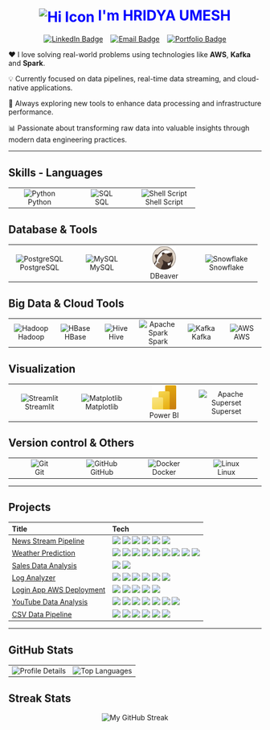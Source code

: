 <h1 align="center" style="color: blue;">
  <img src="https://cdn-icons-png.flaticon.com/512/14036/14036432.png" alt="Hi Icon" width="48" height="48" style="vertical-align: middle;">
  <strong style="color: 1E90FF;">I'm HRIDYA UMESH</strong>  
</h1>

<p align="center" style="display: flex; justify-content: center; gap: 15px;">
  <a href="https://www.linkedin.com/in/hridya-umesh-860078319" target="_blank">
    <img src="https://img.shields.io/badge/LinkedIn-0077B5?logo=linkedin&logoColor=white&style=for-the-badge" alt="LinkedIn Badge"/>
  </a>
  <a href="mailto:hridyaumesh2@gmail.com">
    <img src="https://img.shields.io/badge/Email-EB4432?logo=gmail&logoColor=white&style=for-the-badge" alt="Email Badge"/>
  </a>
  <a href="https://hridya-umesh.netlify.app/" target="_blank">
    <img src="https://img.shields.io/badge/Portfolio-708090?style=for-the-badge" alt="Portfolio Badge"/>
  </a>
</p>





 ❤️ I love solving real-world problems using technologies like **AWS**, **Kafka** and **Spark**.  


 💡 Currently focused on data pipelines, real-time data streaming, and cloud-native applications.  


 🌱 Always exploring new tools to enhance data processing and infrastructure performance.  
 

 📊 Passionate about transforming raw data into valuable insights through modern data engineering practices.


---
<h2>Skills - Languages</h2>
<table>
  <tr>
    <td align="center" width="110">
      <img src="https://cdn.jsdelivr.net/gh/devicons/devicon/icons/python/python-original.svg" width="48" height="48" alt="Python" />
      <br>Python
    </td>
    <td align="center" width="110">
      <img src="https://img.icons8.com/ios-filled/50/000000/sql.png" alt="SQL" width="40"/>
      <br>SQL
    </td>
    <td align="center" width="110">
      <img src="https://cdn.jsdelivr.net/gh/devicons/devicon/icons/bash/bash-original.svg" width="48" height="48" alt="Shell Script" />
      <br>Shell Script
    </td>
  </tr>
</table>

<h2> Database & Tools</h2>
<table>
  <tr>
    <td align="center" width="110">
      <img src="https://cdn.jsdelivr.net/gh/devicons/devicon/icons/postgresql/postgresql-original.svg" width="48" height="48" alt="PostgreSQL" />
      <br>PostgreSQL
    </td>
    <td align="center" width="110">
      <img src="https://cdn.jsdelivr.net/gh/devicons/devicon/icons/mysql/mysql-original.svg" width="48" height="48" alt="MySQL" />
      <br>MySQL
    </td>
    <td align="center" width="110">
      <img src="https://raw.githubusercontent.com/Hridya2001/Hridya2001/235f1b4b9edeb2b1d85cc56562aacfc9705dc9d5/Assets/dbeaver-original.svg" width="48" height="48" alt="DBeaver" />
      <br>DBeaver
    </td>
    <td align="center" width="110">
      <img src="https://img.icons8.com/color/96/snowflake.png" width="48" height="48" alt="Snowflake" />
      <br>Snowflake
    </td>
  </tr>
</table>

<h2> Big Data & Cloud Tools</h2>
<table>
  <tr>
    <td align="center" width="110">
      <img src="https://cdn.jsdelivr.net/gh/devicons/devicon/icons/hadoop/hadoop-original.svg" width="48" height="48" alt="Hadoop" />
      <br>Hadoop
    </td>
    <td align="center" width="110">
      <img src="https://hbase.apache.org/images/hbase_logo.png" width="48" height="48" alt="HBase" />
      <br>HBase
    </td>
    <td align="center" width="110">
     <img src="https://hive.apache.org/images/hive.svg" width="48" height="48" alt="Hive" />
      <br>Hive
    </td>
    <td align="center" width="110">
      <img src="https://cdn.jsdelivr.net/gh/devicons/devicon/icons/apache/apache-original.svg" width="48" height="48" alt="Apache Spark" />
      <br>Spark
    </td>
    <td align="center" width="110">
      <img src="https://cdn.jsdelivr.net/gh/devicons/devicon/icons/apachekafka/apachekafka-original.svg" width="48" height="48" alt="Kafka" />
      <br>Kafka
    </td>
    <td align="center" width="110">
      <img src="https://img.icons8.com/color/48/000000/amazon-web-services.png" alt="AWS" width="48" height="48"/>
      <br>AWS
    </td>
  </tr>
</table>

<h2> Visualization</h2>
<table>
  <tr>
    <td align="center" width="110">
      <img src="https://cdn.jsdelivr.net/gh/devicons/devicon/icons/streamlit/streamlit-original.svg" width="48" height="48" alt="Streamlit" />
      <br>Streamlit
    </td>
    <td align="center" width="110">
      <img src="https://matplotlib.org/_static/images/logo2.svg" alt="Matplotlib" width="48" height='48'/>
      <br>Matplotlib
    </td>
    <td align="center" width="110">
      <img src="https://raw.githubusercontent.com/Hridya2001/Hridya2001/235f1b4b9edeb2b1d85cc56562aacfc9705dc9d5/Assets/power-bi.svg" width="48" height="48" alt="Power BI" />
      <br>Power BI
    </td>
    <td align="center" width="110">
      <img src="https://logo.svgcdn.com/l/apache-superset.svg"
      alt="Apache Superset" width="110" height="48">
      <br>Superset
    </td>
  </tr>
</table>

<h2> Version control & Others</h2>
<table>
  <tr>
    <td align="center" width="110">
      <img src="https://cdn.jsdelivr.net/gh/devicons/devicon/icons/git/git-original.svg" width="48" height="48" alt="Git" />
      <br>Git
    </td>
    <td align="center" width="110">
      <img src="https://cdn.jsdelivr.net/gh/devicons/devicon/icons/github/github-original.svg" width="48" height="48" alt="GitHub" />
      <br>GitHub
    </td>
    <td align="center" width="110">
      <img src="https://cdn.jsdelivr.net/gh/devicons/devicon/icons/docker/docker-original.svg" width="48" height="48" alt="Docker" />
      <br>Docker
    </td>
    <td align="center" width="110">
      <img src="https://cdn.jsdelivr.net/gh/devicons/devicon/icons/linux/linux-original.svg" width="48" height="48" alt="Linux" />
      <br>Linux
    </td>
  </tr>
</table>



---
##  Projects

<table>
  <thead>
    <tr>
      <th align="left">Title</th>
      <th align="left">Tech</th>
    </tr>
  </thead>
  <tbody>
    <tr>
      <td><a href="https://github.com/Hridya2001/real-time-news-analysis" target="_blank">News Stream Pipeline</a></td>
      <td>
        <img src="https://img.shields.io/badge/Kafka-231F20?logo=apachekafka&logoColor=white&style=flat-square">
        <img src="https://img.shields.io/badge/Spark-E25A1C?logo=apachespark&logoColor=white&style=flat-square">
        <img src="https://img.shields.io/badge/Python-3776AB?logo=python&logoColor=white&style=flat-square">
        <img src="https://img.shields.io/badge/PostgreSQL-336791?logo=postgresql&logoColor=white&style=flat-square">
        <img src="https://img.shields.io/badge/Streamlit-FF4B4B?logo=streamlit&logoColor=white&style=flat-square">
        <img src="https://img.shields.io/badge/AWS-232F3E?logo=amazonaws&logoColor=white&style=flat-square">
      </td>
    </tr>
    <tr>
  <td><a href="https://github.com/Hridya2001/Weather-prediction-AWS" target="_blank">Weather Prediction</a></td>
  <td>
    <img src="https://img.shields.io/badge/API-0052CC?logo=fastapi&logoColor=white&style=flat-square">
    <img src="https://img.shields.io/badge/EventBridge-FF69B4?logo=amazoneventbridge&logoColor=white&style=flat-square">
    <img src="https://img.shields.io/badge/AWS%20Lambda-FF9900?logo=awslambda&logoColor=white&style=flat-square">
    <img src="https://img.shields.io/badge/DynamoDB-4053D6?logo=amazondynamodb&logoColor=white&style=flat-square">
    <img src="https://img.shields.io/badge/IAM-FF0000?logo=aws&logoColor=white&style=flat-square">
    <img src="https://img.shields.io/badge/S3-569A31?logo=amazons3&logoColor=white&style=flat-square">
    <img src="https://img.shields.io/badge/SQS-FF69B4?logo=amazonsqs&logoColor=white&style=flat-square">
    <img src="https://img.shields.io/badge/Snowflake-56B9EB?logo=snowflake&logoColor=white&style=flat-square">
    <img src="https://img.shields.io/badge/SQL-003B57?logo=postgresql&logoColor=white&style=flat-square">
  </td>
    </tr>
    <tr>
      <td><a href="https://github.com/Hridya2001/kaggle-sales-data-mysql-analysis" target="_blank">Sales Data Analysis</a></td>
      <td>
        <img src="https://img.shields.io/badge/MySQL-00758F?logo=mysql&logoColor=white&style=flat-square">
        <img src="https://img.shields.io/badge/Excel-217346?logo=microsoft-excel&logoColor=white&style=flat-square">
      </td>
    </tr>
    <tr>
  <td><a href="https://github.com/Hridya2001/Serverless-log-analyzer-aws" target="_blank">Log Analyzer</a></td>
  <td>
    <img src="https://img.shields.io/badge/AWS%20Lambda-FF9900?logo=awslambda&logoColor=white&style=flat-square">
    <img src="https://img.shields.io/badge/CloudWatch-FFB6C1?logo=amazoncloudwatch&logoColor=white&style=flat-square">
    <img src="https://img.shields.io/badge/S3-569A31?logo=amazons3&logoColor=white&style=flat-square">
    <img src="https://img.shields.io/badge/Glue-800080?logo=awsglue&logoColor=white&style=flat-square">
    <img src="https://img.shields.io/badge/Athena-232F3E?logo=amazonathena&logoColor=white&style=flat-square">
    <img src="https://img.shields.io/badge/SNS-FF69B4?logo=amazonsns&logoColor=white&style=flat-square">
  </td>
  </tr>
    <tr>
      <td><a href="https://github.com/Hridya2001/Basiclogin-AWS-deployment" target="_blank">Login App AWS Deployment</a></td>
      <td>
        <img src="https://img.shields.io/badge/Shell-121011?logo=gnubash&logoColor=white&style=flat-square">
        <img src="https://img.shields.io/badge/EC2-FF9900?logo=amazonec2&logoColor=white&style=flat-square">
        <img src="https://img.shields.io/badge/RDS-527FFF?logo=amazonrds&logoColor=white&style=flat-square">
        <img src="https://img.shields.io/badge/S3-569A31?logo=amazons3&logoColor=white&style=flat-square">
        <img src="https://img.shields.io/badge/Docker-2496ED?logo=docker&logoColor=white&style=flat-square">
      </td>
    </tr>
    <tr>
  <td><a href="https://github.com/Hridya2001/youtube-trending-data-pipeline" target="_blank">YouTube Data Analysis</a></td>
  <td>
    <img src="https://img.shields.io/badge/API-0052CC?logo=fastapi&logoColor=white&style=flat-square">
    <img src="https://img.shields.io/badge/EventBridge-FF69B4?logo=amazoneventbridge&logoColor=white&style=flat-square">
    <img src="https://img.shields.io/badge/AWS%20Lambda-FF9900?logo=awslambda&logoColor=white&style=flat-square">
    <img src="https://img.shields.io/badge/S3-569A31?logo=amazons3&logoColor=white&style=flat-square">
    <img src="https://img.shields.io/badge/Glue-800080?logo=awsglue&logoColor=white&style=flat-square">
    <img src="https://img.shields.io/badge/Athena-232F3E?logo=amazonathena&logoColor=white&style=flat-square">
    <img src="https://img.shields.io/badge/SQL-336791?logo=postgresql&logoColor=white&style=flat-square">
  </td>
  </tr>
    <tr>
  <td><a href="https://github.com/Hridya2001/aws-csv-data-pipeline" target="_blank">CSV Data Pipeline</a></td>
  <td>
    <img src="https://img.shields.io/badge/Python-3776AB?logo=python&logoColor=white&style=flat-square">
    <img src="https://img.shields.io/badge/SQL-1C1C1C?logo=sqlite&logoColor=white&style=flat-square">
    <img src="https://img.shields.io/badge/S3-569A31?logo=amazons3&logoColor=white&style=flat-square">
    <img src="https://img.shields.io/badge/AWS%20Lambda-FF9900?logo=awslambda&logoColor=white&style=flat-square">
    <img src="https://img.shields.io/badge/Glue-800080?logo=awsglue&logoColor=white&style=flat-square">
    <img src="https://img.shields.io/badge/QuickSight-2D9CDB?logo=amazonquicksight&logoColor=white&style=flat-square">
  </td>
  </tr>
  </tbody>
</table>

---

## GitHub Stats
<table>
  <tr>
    <td>
      <img width="500" 
           src="https://github-profile-summary-cards.vercel.app/api/cards/profile-details?username=Hridya2001&theme=transparent" 
           alt="Profile Details"/>
    </td>
    <td>
      <img width="400" 
           src="https://github-readme-stats.vercel.app/api/top-langs/?username=Hridya2001&layout=compact&theme=default" 
           alt="Top Languages"/>
    </td>
  </tr> 
</table>



## Streak Stats
<div align="center">
  <img width="450"
       src="https://streak-stats.demolab.com?user=Hridya2001&theme=default"
       alt="My GitHub Streak"/>
</div>
